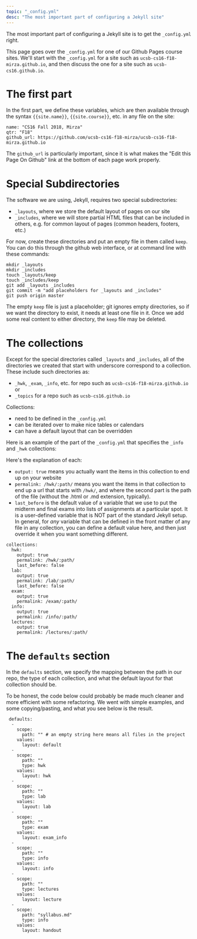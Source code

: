 ```yaml
---
topic: "_config.yml"
desc: "The most important part of configuring a Jekyll site"
---
```


The most important part of configuring a Jekyll site is to get the `_config.yml` right.

This page goes over the `_config.yml` for one of our Github Pages course sites.  We'll start with the `_config.yml`
for a site such as `ucsb-cs16-f18-mirza.github.io`, and then discuss the one for a site such as `ucsb-cs16.github.io`.

# The first part

In the first part, we define these variables, which are then available through the syntax
`{{site.name}}`, `{{site.course}}`, etc. in any file on the site:

```
name: "CS16 Fall 2018, Mirza"
qtr: "F18"
github_url: https://github.com/ucsb-cs16-f18-mirza/ucsb-cs16-f18-mirza.github.io
```

The `github_url` is particularly important, since it is what makes the "Edit this Page On Github" link at the
bottom of each page work properly.

# Special Subdirectories

The software we are using, Jekyll, requires two special subdirectories:
* `_layouts`, where we store the default layout of pages on our site
* `_includes`, where we will store partial HTML files that can be included in others, e.g. for common layout of pages (common headers, footers, etc.)

For now, create these directories and put an empty file in them called `keep`.  You can do this through the github web interface, or at command line with these commands:

```
mkdir _layouts
mkdir _includes
touch _layouts/keep
touch _includes/keep
git add _layouts _includes
git commit -m "add placeholders for _layouts and _includes"
git push origin master
```

The empty `keep` file is just a placeholder; git ignores empty directories, so if we want the directory to exist, it needs at least one file in it.  Once we add some real content to either directory, the `keep` file may be deleted.

# The collections

Except for the special directories called `_layouts` and `_includes`, all of the directories we created
that start with underscore correspond to a collection.  These include such directories as:
* `_hwk`, `_exam`, `_info`, etc. for repo such as `ucsb-cs16-f18-mirza.github.io` or
* `_topics` for a repo such as `ucsb-cs16.github.io`

Collections:
* need to be defined in the `_config.yml`
* can be iterated over to make nice tables or calendars
* can have a default layout that can be overridden 

Here is an example of the part of the `_config.yml` that specifies the `_info` and `_hwk` collections:

Here's the explanation of each:
* `output: true` means you actually want the items in this collection to end up on your website
* `permalink: /hwk/:path/` means you want the items in that collection to end up a url that starts with `/hwk/`, and where the second part is the path of the file (without the .html or .md extension, typically).
* `last_before` is the default value of a variable that we use to put the midterm and final exams into lists of 
   assignments at a particular spot.   It is a user-defined variable that is NOT part of the standard Jekyll setup.
   In general, for *any* variable that can be defined in the front matter of any file in any collection, you can
   define a default value here, and then just override it when you want something different.

```
collections:
  hwk:
    output: true
    permalink: /hwk/:path/
    last_before: false
  lab:
    output: true
    permalink: /lab/:path/
    last_before: false
  exam:
    output: true
    permalink: /exam/:path/
  info:
    output: true
    permalink: /info/:path/
  lectures:
    output: true
    permalink: /lectures/:path/
 ```
 
 
# The `defaults` section
 
In the `defaults` section, we specify the mapping between the path in our repo,  the type of each collection,
and what the default layout for that collection should be.

To be honest, the code below could probably be made much cleaner and more efficient with some refactoring.
We went with simple examples, and some copying/pasting, and what you see below is the result.
 
``` 
 defaults:
  -
    scope:
      path: "" # an empty string here means all files in the project
    values:
      layout: default
  -
    scope:
      path: ""
      type: hwk
    values:
      layout: hwk
  -
    scope:
      path: ""
      type: lab
    values:
      layout: lab
  -
    scope:
      path: ""
      type: exam
    values:
      layout: exam_info
  -
    scope:
      path: ""
      type: info
    values:
      layout: info
  -
    scope:
      path: ""
      type: lectures
    values:
      layout: lecture
  -
    scope:
      path: "syllabus.md"
      type: info
    values:
      layout: handout
```
